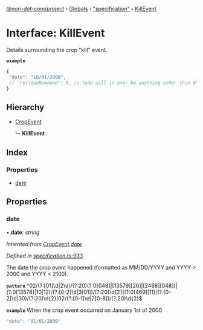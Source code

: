 [@nori-dot-com/project](../README.md) › [Globals](../globals.md) › ["specification"](../modules/_specification_.md) › [KillEvent](_specification_.killevent.md)

# Interface: KillEvent

Details surrounding the crop "kill" event.

**`example`** 

```js
{
 "date": "10/01/2000",
 // "residueRemoved": 5, // todo will it ever be anything other than 0%?
}
```

## Hierarchy

* [CropEvent](_specification_.cropevent.md)

  ↳ **KillEvent**

## Index

### Properties

* [date](_specification_.killevent.md#date)

## Properties

###  date

• **date**: *string*

*Inherited from [CropEvent](_specification_.cropevent.md).[date](_specification_.cropevent.md#date)*

*Defined in [specification.ts:933](https://github.com/nori-dot-eco/nori-dot-com/blob/27840fb/packages/project/src/specification.ts#L933)*

The date the crop event happened (formatted as MM/DD/YYYY and YYYY > 2000 and YYYY < 2100).

**`pattern`** ^02\/(?:[01]\d|2\d)\/(?:20)(?:0[048]|[13579][26]|[2468][048])|(?:0[13578]|10|12)\/(?:[0-2]\d|3[01])\/(?:20)\d{2}|(?:0[469]|11)\/(?:[0-2]\d|30)\/(?:20)\d{2}|02\/(?:[0-1]\d|2[0-8])\/(?:20)\d{2}$

**`example`** <caption>When the crop event occurred on January 1st of 2000</caption>

```js
"date": "01/01/2000"
```

